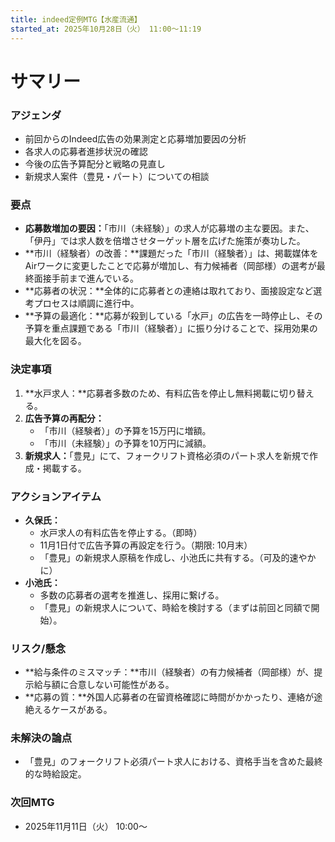 ```yaml
---
title: indeed定例MTG【水産流通】
started_at: 2025年10月28日（火） 11:00〜11:19
---
```


# サマリー

### アジェンダ
- 前回からのIndeed広告の効果測定と応募増加要因の分析
- 各求人の応募者進捗状況の確認
- 今後の広告予算配分と戦略の見直し
- 新規求人案件（豊見・パート）についての相談

### 要点
- **応募数増加の要因：**「市川（未経験）」の求人が応募増の主な要因。また、「伊丹」では求人数を倍増させターゲット層を広げた施策が奏功した。
- **市川（経験者）の改善：**課題だった「市川（経験者）」は、掲載媒体をAirワークに変更したことで応募が増加し、有力候補者（岡部様）の選考が最終面接手前まで進んでいる。
- **応募者の状況：**全体的に応募者との連絡は取れており、面接設定など選考プロセスは順調に進行中。
- **予算の最適化：**応募が殺到している「水戸」の広告を一時停止し、その予算を重点課題である「市川（経験者）」に振り分けることで、採用効果の最大化を図る。

### 決定事項
1. **水戸求人：**応募者多数のため、有料広告を停止し無料掲載に切り替える。
2. **広告予算の再配分：**
    - 「市川（経験者）」の予算を15万円に増額。
    - 「市川（未経験）」の予算を10万円に減額。
3. **新規求人：**「豊見」にて、フォークリフト資格必須のパート求人を新規で作成・掲載する。

### アクションアイテム
- **久保氏：**
    - 水戸求人の有料広告を停止する。（即時）
    - 11月1日付で広告予算の再設定を行う。（期限: 10月末）
    - 「豊見」の新規求人原稿を作成し、小池氏に共有する。（可及的速やかに）
- **小池氏：**
    - 多数の応募者の選考を推進し、採用に繋げる。
    - 「豊見」の新規求人について、時給を検討する（まずは前回と同額で開始）。

### リスク/懸念
- **給与条件のミスマッチ：**市川（経験者）の有力候補者（岡部様）が、提示給与額に合意しない可能性がある。
- **応募の質：**外国人応募者の在留資格確認に時間がかかったり、連絡が途絶えるケースがある。

### 未解決の論点
- 「豊見」のフォークリフト必須パート求人における、資格手当を含めた最終的な時給設定。

### 次回MTG
- 2025年11月11日（火） 10:00〜
